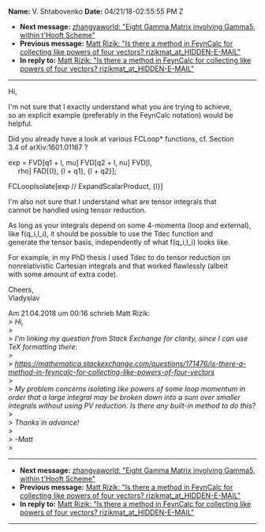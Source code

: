 **Name:** V. Shtabovenko
**Date:** 04/21/18-02:55:55 PM Z

  - **Next message:** [zhangyaworld: "Eight Gamma Matrix involving
    Gamma5, within t'Hooft Scheme"](1406.html)
  - **Previous message:** [Matt Rizik: "Is there a method in FeynCalc
    for collecting like powers of four vectors?
    rizikmat_at_HIDDEN-E-MAIL"](1404.html)
  - **In reply to:** [Matt Rizik: "Is there a method in FeynCalc for
    collecting like powers of four vectors?
    rizikmat_at_HIDDEN-E-MAIL"](1404.html)

-----

Hi,  

I'm not sure that I exactly understand what you are trying to achieve,  
so an explicit example (preferably in the FeynCalc notation) would be  
helpful.  

Did you already have a look at various FCLoop\* functions, cf. Section  
3.4 of arXiv:1601.01167 ?  

exp = FVD[q1 + l, mu] FVD[q2 + l, nu] FVD[l,  
     rho] FAD[{l}, {l + q1}, {l + q2}];  

FCLoopIsolate[exp // ExpandScalarProduct, {l}]  

I'm also not sure that I understand what are tensor integrals that  
cannot be handled using tensor reduction.  

As long as your integrals depend on some 4-momenta (loop and
external),  
like f(q\_i,l\_i), it should be possible to use the Tdec function and  
generate the tensor basis, independently of what f(q\_i,l\_i) looks
like.  

For example, in my PhD thesis I used Tdec to do tensor reduction on  
nonrelativistic Cartesian integrals and that worked flawlessly (albeit  
with some amount of extra code).  

Cheers,  
Vladyslav  

Am 21.04.2018 um 00:16 schrieb Matt Rizik:  
*\> Hi,*  
*\>*  
*\> I'm linking my question from Stack Exchange for clarity, since I can
use TeX formatting there:*  
*\>*  
*\>
https://mathematica.stackexchange.com/questions/171476/is-there-a-method-in-feyncalc-for-collecting-like-powers-of-four-vectors*  
*\>*  
*\> My problem concerns isolating like powers of some loop momentum in
order that a large integral may be broken down into a sum over smaller
integrals without using PV reduction. Is there any built-in method to do
this?*  
*\>*  
*\> Thanks in advance\!*  
*\>*  
*\> -Matt*  
*\>*  

-----

  - **Next message:** [zhangyaworld: "Eight Gamma Matrix involving
    Gamma5, within t'Hooft Scheme"](1406.html)
  - **Previous message:** [Matt Rizik: "Is there a method in FeynCalc
    for collecting like powers of four vectors?
    rizikmat_at_HIDDEN-E-MAIL"](1404.html)
  - **In reply to:** [Matt Rizik: "Is there a method in FeynCalc for
    collecting like powers of four vectors?
    rizikmat_at_HIDDEN-E-MAIL"](1404.html)

-----

